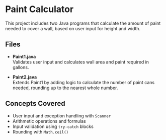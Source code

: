 # Paint Calculator

This project includes two Java programs that calculate the amount of paint needed to cover a wall, based on user input for height and width.

## Files

- **Paint1.java**  
  Validates user input and calculates wall area and paint required in gallons.

- **Paint2.java**  
  Extends Paint1 by adding logic to calculate the number of paint cans needed, rounding up to the nearest whole number.

## Concepts Covered

- User input and exception handling with `Scanner`
- Arithmetic operations and formulas
- Input validation using `try-catch` blocks
- Rounding with `Math.ceil()`
